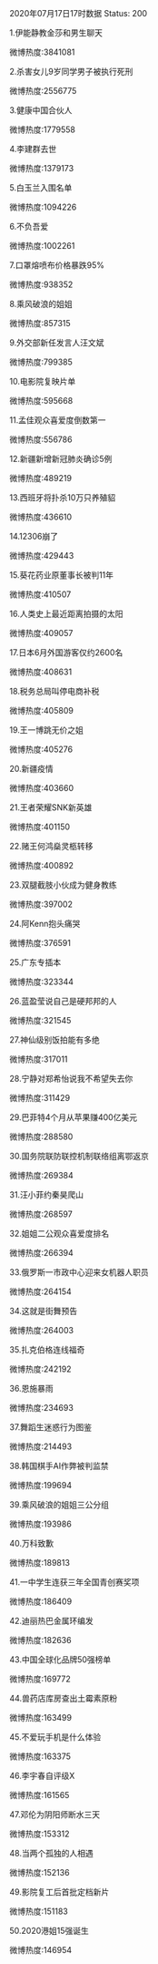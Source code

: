2020年07月17日17时数据
Status: 200

1.伊能静教金莎和男生聊天

微博热度:3841081

2.杀害女儿9岁同学男子被执行死刑

微博热度:2556775

3.健康中国合伙人

微博热度:1779558

4.李建群去世

微博热度:1379173

5.白玉兰入围名单

微博热度:1094226

6.不负吾爱

微博热度:1002261

7.口罩熔喷布价格暴跌95%

微博热度:938352

8.乘风破浪的姐姐

微博热度:857315

9.外交部新任发言人汪文斌

微博热度:799385

10.电影院复映片单

微博热度:595668

11.孟佳观众喜爱度倒数第一

微博热度:556786

12.新疆新增新冠肺炎确诊5例

微博热度:489219

13.西班牙将扑杀10万只养殖貂

微博热度:436610

14.12306崩了

微博热度:429443

15.葵花药业原董事长被判11年

微博热度:410507

16.人类史上最近距离拍摄的太阳

微博热度:409057

17.日本6月外国游客仅约2600名

微博热度:408631

18.税务总局叫停电商补税

微博热度:405809

19.王一博跳无价之姐

微博热度:405276

20.新疆疫情

微博热度:403660

21.王者荣耀SNK新英雄

微博热度:401150

22.赌王何鸿燊灵柩转移

微博热度:400892

23.双腿截肢小伙成为健身教练

微博热度:397002

24.阿Kenn抱头痛哭

微博热度:376591

25.广东专插本

微博热度:323344

26.蓝盈莹说自己是硬邦邦的人

微博热度:321545

27.神仙级别饭拍能有多绝

微博热度:317011

28.宁静对郑希怡说我不希望失去你

微博热度:311429

29.巴菲特4个月从苹果赚400亿美元

微博热度:288580

30.国务院联防联控机制联络组离鄂返京

微博热度:269384

31.汪小菲约秦昊爬山

微博热度:268597

32.姐姐二公观众喜爱度排名

微博热度:266394

33.俄罗斯一市政中心迎来女机器人职员

微博热度:264154

34.这就是街舞预告

微博热度:264003

35.扎克伯格连线福奇

微博热度:242192

36.恩施暴雨

微博热度:234693

37.舞蹈生迷惑行为图鉴

微博热度:214493

38.韩国棋手AI作弊被判监禁

微博热度:199694

39.乘风破浪的姐姐三公分组

微博热度:193986

40.万科致歉

微博热度:189813

41.一中学生连获三年全国青创赛奖项

微博热度:186409

42.迪丽热巴金属环编发

微博热度:182636

43.中国全球化品牌50强榜单

微博热度:169772

44.兽药店库房查出土霉素原粉

微博热度:163499

45.不爱玩手机是什么体验

微博热度:163375

46.李宇春自评级X

微博热度:161565

47.邓伦为阴阳师断水三天

微博热度:153312

48.当两个孤独的人相遇

微博热度:152136

49.影院复工后首批定档新片

微博热度:151183

50.2020港姐15强诞生

微博热度:146954

